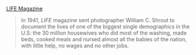 [LIFE Magazine](https://vintagenewsdaily.com/a-series-of-vintage-photos-documented-a-day-in-the-life-of-a-1940s-housewife/)

> In 1941, _LIFE_ magazine sent photographer William C. Shrout to document the lives of one of the biggest single demographics in the U.S: the 30 million housewives who did most of the washing, made beds, cooked meals and nursed almost all the babies of the nation, with little help, no wages and no other jobs.
